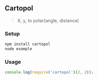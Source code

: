 ## Cartopol
> X, y, to polar(angle, distance)

### Setup
```sh
npm install cartopol
node example
```

### Usage
```js
console.log(require('cartopol')(2, 2));
```

